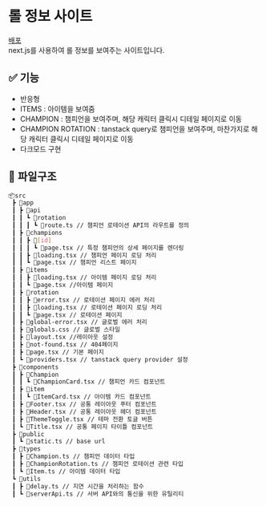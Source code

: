 # 롤 정보 사이트
[배포](https://lol-project-woad.vercel.app/) <br />
next.js를 사용하여 롤 정보를 보여주는 사이트입니다.

## ✅ 기능

- 반응형
- ITEMS : 아이템을 보여줌
- CHAMPION : 챔피언을 보여주며, 해당 캐릭터 클릭시 디테일 페이지로 이동
- CHAMPION ROTATION : tanstack query로 챔피언을 보여주며, 마찬가지로 해당 캐릭터 클릭시 디테일 페이지로 이동
- 다크모드 구현

## 📁 파일구조
```bash
📦src
 ┣ 📂app
 ┃ ┣ 📂api
 ┃ ┃ ┗ 📂rotation
 ┃ ┃ ┃ ┗ 📜route.ts // 챔피언 로테이션 API의 라우트를 정의
 ┃ ┣ 📂champions
 ┃ ┃ ┣ 📂[id]
 ┃ ┃ ┃ ┗ 📜page.tsx // 특정 챔피언의 상세 페이지를 렌더링
 ┃ ┃ ┣ 📜loading.tsx // 챔피언 페이지 로딩 처리
 ┃ ┃ ┗ 📜page.tsx // 챔피언 리스트 페이지
 ┃ ┣ 📂items
 ┃ ┃ ┣ 📜loading.tsx // 아이템 페이지 로딩 처리
 ┃ ┃ ┗ 📜page.tsx //아이템 페이지
 ┃ ┣ 📂rotation
 ┃ ┃ ┣ 📜error.tsx // 로테이션 페이지 에러 처리
 ┃ ┃ ┣ 📜loading.tsx // 로테이션 페이지 로딩 처리
 ┃ ┃ ┗ 📜page.tsx // 로테이션 페이지
 ┃ ┣ 📜global-error.tsx // 글로벌 에러 처리
 ┃ ┣ 📜globals.css // 글로벌 스타일
 ┃ ┣ 📜layout.tsx //레이아웃 설정
 ┃ ┣ 📜not-found.tsx // 404페이지
 ┃ ┣ 📜page.tsx // 기본 페이지
 ┃ ┗ 📜providers.tsx // tanstack query provider 설정 
 ┣ 📂components
 ┃ ┣ 📂Champion
 ┃ ┃ ┗ 📜ChampionCard.tsx // 챔피언 카드 컴포넌트
 ┃ ┣ 📂item
 ┃ ┃ ┗ 📜ItemCard.tsx // 아이템 카드 컴포넌트
 ┃ ┣ 📜Footer.tsx // 공통 레이아웃 푸터 컴포넌트
 ┃ ┣ 📜Header.tsx // 공통 레이아웃 헤더 컴포넌트
 ┃ ┣ 📜ThemeToggle.tsx // 테마 전환 토글 버튼
 ┃ ┗ 📜Title.tsx // 공통 페이지 타이틀 컴포넌트 
 ┣ 📂public
 ┃ ┗ 📜static.ts // base url 
 ┣ 📂types
 ┃ ┣ 📜Champion.ts // 챔피언 데이터 타입
 ┃ ┣ 📜ChampionRotation.ts // 챔피언 로테이션 관련 타입
 ┃ ┗ 📜Item.ts // 아이템 데이터 타입
 ┗ 📂utils
 ┃ ┣ 📜delay.ts // 지연 시간을 처리하는 함수
 ┃ ┗ 📜serverApi.ts // 서버 API와의 통신을 위한 유틸리티
```
